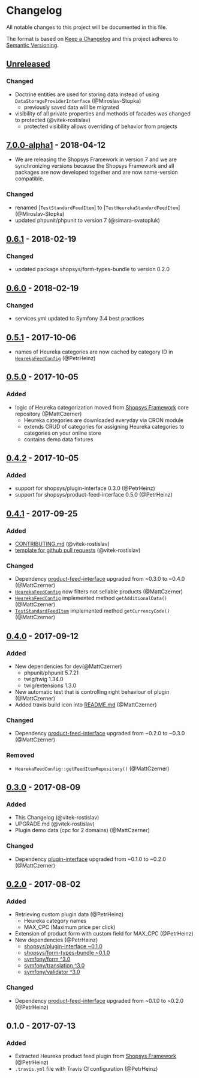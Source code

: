 # Changelog
All notable changes to this project will be documented in this file.

The format is based on [Keep a Changelog](http://keepachangelog.com/en/1.0.0/)
and this project adheres to [Semantic Versioning](http://semver.org/spec/v2.0.0.html).

## [Unreleased]

### Changed
- Doctrine entities are used for storing data instead of using `DataStorageProviderInterface` (@Miroslav-Stopka)
    - previously saved data will be migrated
- visibility of all private properties and methods of facades was changed to protected (@vitek-rostislav)
    - protected visibility allows overriding of behavior from projects

## [7.0.0-alpha1] - 2018-04-12
- We are releasing the Shopsys Framework in version 7 and we are synchronizing versions because
  the Shopsys Framework and all packages are now developed together and are now same-version compatible.

### Changed
- renamed [`TestStandardFeedItem`] to [`TestHeurekaStandardFeedItem`] (@Miroslav-Stopka)
- updated phpunit/phpunit to version 7 (@simara-svatopluk)

## [0.6.1] - 2018-02-19
### Changed
- updated package shopsys/form-types-bundle to version 0.2.0

## [0.6.0] - 2018-02-19
### Changed
- services.yml updated to Symfony 3.4 best practices

## [0.5.1] - 2017-10-06
- names of Heureka categories are now cached by category ID in [`HeurekaFeedConfig`](./src/HeurekaFeedConfig.php) (@PetrHeinz)

## [0.5.0] - 2017-10-05
### Added
- logic of Heureka categorization moved from [Shopsys Framework](https://www.shopsys-framework.com/) core repository (@MattCzerner)
    - Heureka categories are downloaded everyday via CRON module
    - extends CRUD of categories for assigning Heureka categories to categories on your online store
    - contains demo data fixtures

## [0.4.2] - 2017-10-05
### Added
- support for shopsys/plugin-interface 0.3.0 (@PetrHeinz)
- support for shopsys/product-feed-interface 0.5.0 (@PetrHeinz)

## [0.4.1] - 2017-09-25
### Added
- [CONTRIBUTING.md](./CONTRIBUTING.md) (@vitek-rostislav)
- [template for github pull requests](./docs/PULL_REQUEST_TEMPLATE.md) (@vitek-rostislav)
### Changed
- Dependency [product-feed-interface](./shopsys/product-feed-interface) upgraded from ~0.3.0 to ~0.4.0 (@MattCzerner)
- [`HeurekaFeedConfig`](./src/HeurekaFeedConfig.php) now filters not sellable products (@MattCzerner)
- [`HeurekaFeedConfig`](./src/HeurekaFeedConfig.php) implemented method `getAdditionalData()` (@MattCzerner)
- [`TestStandardFeedItem`](./tests/TestStandardFeedItem.php) implemented method `getCurrencyCode()` (@MattCzerner)

## [0.4.0] - 2017-09-12
### Added
- New dependencies for dev(@MattCzerner)
    - phpunit/phpunit 5.7.21
    - twig/twig 1.34.0
    - twig/extensions 1.3.0
- New automatic test that is controlling right behaviour of plugin (@MattCzerner)
- Added travis build icon into [README.md](./README.md) (@MattCzerner)
### Changed
- Dependency [product-feed-interface](./shopsys/product-feed-interface) upgraded from ~0.2.0 to ~0.3.0 (@MattCzerner)
### Removed
- `HeurekaFeedConfig::getFeedItemRepository()` (@MattCzerner)

## [0.3.0] - 2017-08-09
### Added
- This Changelog (@vitek-rostislav)
- UPGRADE.md (@vitek-rostislav)
- Plugin demo data (cpc for 2 domains) (@MattCzerner)
### Changed
- Dependency [plugin-interface](./shopsys/plugin-interface) upgraded from ~0.1.0 to ~0.2.0 (@MattCzerner)

## [0.2.0] - 2017-08-02
### Added
- Retrieving custom plugin data (@PetrHeinz)
    - Heureka category names
    - MAX_CPC (Maximum price per click)
- Extension of product form with custom field for MAX_CPC (@PetrHeinz)
- New dependencies (@PetrHeinz)
    - [shopsys/plugin-interface ~0.1.0](https://github.com/shopsys/plugin-interface)
    - [shopsys/form-types-bundle ~0.1.0](https://github.com/shopsys/form-types-bundle)
    - [symfony/form ^3.0](https://github.com/symfony/form)
    - [symfony/translation ^3.0](https://github.com/symfony/translation)
    - [symfony/validator ^3.0](https://github.com/symfony/validator)
### Changed
- Dependency [product-feed-interface](./shopsys/product-feed-interface) upgraded from ~0.1.0 to ~0.2.0 (@PetrHeinz)

## 0.1.0 - 2017-07-13
### Added
- Extracted Heureka product feed plugin from [Shopsys Framework](http://www.shopsys-framework.com/) (@PetrHeinz)
- `.travis.yml` file with Travis CI configuration (@PetrHeinz)

[Unreleased]: https://github.com/shopsys/product-feed-heureka/compare/v7.0.0-alpha1...HEAD
[7.0.0-alpha1]: https://github.com/shopsys/product-feed-heureka/compare/v0.6.1...v7.0.0-alpha1
[0.6.1]: https://github.com/shopsys/product-feed-heureka/compare/v0.6.0...v0.6.1
[0.6.0]: https://github.com/shopsys/product-feed-heureka/compare/v0.5.1...v0.6.0
[0.5.1]: https://github.com/shopsys/product-feed-heureka/compare/v0.5.0...v0.5.1
[0.5.0]: https://github.com/shopsys/product-feed-heureka/compare/v0.4.2...v0.5.0
[0.4.2]: https://github.com/shopsys/product-feed-heureka/compare/v0.4.1...v0.4.2
[0.4.1]: https://github.com/shopsys/product-feed-heureka/compare/v0.4.0...v0.4.1
[0.4.0]: https://github.com/shopsys/product-feed-heureka/compare/v0.3.0...v0.4.0
[0.3.0]: https://github.com/shopsys/product-feed-heureka/compare/v0.2.0...v0.3.0
[0.2.0]: https://github.com/shopsys/product-feed-heureka/compare/v0.1.0...v0.2.0
